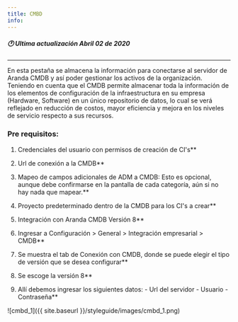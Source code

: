 ```yaml
---
title: CMBD
info:
---
```

##### 🕐 Ultima actualización Abril 02 de 2020
---


En esta pestaña se almacena la información para conectarse al servidor de Aranda CMDB y así poder gestionar los activos de la organización. Teniendo en cuenta que el CMDB permite almacenar toda la información de los elementos de configuración de la infraestructura en su empresa (Hardware, Software) en un único repositorio de datos, lo cual se verá reflejado en reducción de costos, mayor eficiencia y mejora en los niveles de servicio respecto a sus recursos.

### Pre requisitos:

1. Credenciales del usuario con permisos de creación de CI's**

2. Url de conexión a la CMDB**

3. Mapeo de campos adicionales de ADM a CMDB: Esto es opcional, aunque debe confirmarse en la pantalla de cada categoría, aún si no hay nada que mapear.**

4. Proyecto predeterminado dentro de la CMDB para los CI's a crear**

5. Integración con Aranda CMDB Versión 8**

6. Ingresar a Configuración > General > Integración empresarial > CMDB**

7. Se muestra el tab de Conexión con CMDB, donde se puede elegir el tipo de versión que se desea configurar**

8. Se escoge la versión 8**

9. Allí debemos ingresar los siguientes datos: - Url del servidor - Usuario - Contraseña**


![cmbd_1]({{ site.baseurl }}/styleguide/images/cmbd_1.png)
